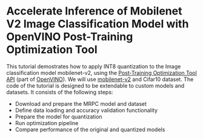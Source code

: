 # Accelerate Inference of Mobilenet V2 Image Classification Model with OpenVINO Post-Training Optimization Tool 

This tutorial demostrates how to apply INT8 quantization to the
Image classification model mobilenet-v2, using the [Post-Training Optimization
Tool
API](https://docs.openvinotoolkit.org/latest/pot_compression_api_README.html)
(part of [OpenVINO](https://docs.openvinotoolkit.org/)). We will use [mobilenet-v2](https://pytorch.org/vision/stable/_modules/torchvision/models/mobilenetv2.html) and Cifar10 dataset.
The code of the tutorial is designed to be extendable to custom models and
datasets. It consists of the following steps:

- Download and prepare the MRPC model and dataset
- Define data loading and accuracy validation functionality
- Prepare the model for quantization
- Run optimization pipeline
- Compare performance of the original and quantized models
